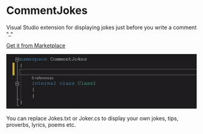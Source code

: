 # CommentJokes
Visual Studio extension for displaying jokes just before you write a comment ^_^

[Get it from Marketplace](https://marketplace.visualstudio.com/items?itemName=MerryYellow.commentjokes)

![gif](https://github.com/merryyellow/CommentJokes/raw/main/ezgif-2-9ff1b82e1d.gif)

You can replace Jokes.txt or Joker.cs to display your own jokes, tips, proverbs, lyrics, poems etc.
